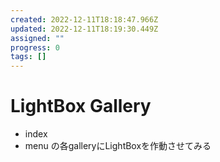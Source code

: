 ```yaml
---
created: 2022-12-11T18:18:47.966Z
updated: 2022-12-11T18:19:30.449Z
assigned: ""
progress: 0
tags: []
---
```


# LightBox Gallery

- index
- menu
の各galleryにLightBoxを作動させてみる
